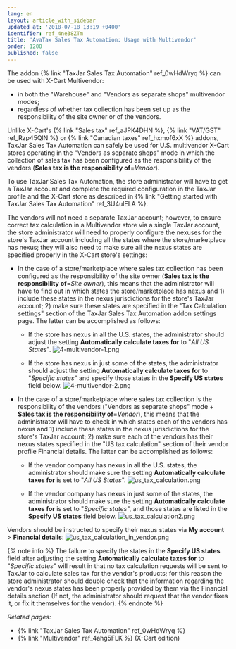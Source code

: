 ```yaml
---
lang: en
layout: article_with_sidebar
updated_at: '2018-07-18 13:19 +0400'
identifier: ref_4ne38ZTm
title: 'AvaTax Sales Tax Automation: Usage with Multivendor'
order: 1200
published: false
---
```

The addon {% link "TaxJar Sales Tax Automation" ref_0wHdWryq %} can be used with X-Cart Multivendor:
   
   * in both the "Warehouse" and "Vendors as separate shops" multivendor modes;
   * regardless of whether tax collection has been set up as the responsibility of the site owner or of the vendors. 

Unlike X-Cart's {% link "Sales tax" ref_aJPK4DHN %}, {% link "VAT/GST" ref_Rzp45QlN %} or {% link "Canadian taxes" ref_hxmof6xX %} addons, TaxJar Sales Tax Automation can safely be used for U.S. multivendor X-Cart stores operating in the "Vendors as separate shops" mode in which the collection of sales tax has been configured as the responsibility of the vendors (**Sales tax is the responsibility of**=_Vendor_). 

To use TaxJar Sales Tax Automation, the store administrator will have to get a TaxJar account and complete the required configuration in the TaxJar profile and the X-Cart store as described in {% link "Getting started with TaxJar Sales Tax Automation" ref_3U4ulELA %}.

The vendors will not need a separate TaxJar account; however, to ensure correct tax calculation in a Multivendor store via a single TaxJar account, the store administrator will need to properly configure the nexuses for the store's TaxJar account including all the states where the store/marketplace has nexus; they will also need to make sure all the nexus states are specified properly in the X-Cart store's settings:

   * In the case of a store/marketplace where sales tax collection has been configured as the responsibility of the site owner (**Sales tax is the responsibility of**=_Site owner_), this means that the administrator will have to find out in which states the store/marketplace has nexus and 1) include these states in the nexus jurisdictions for the store's TaxJar account; 2) make sure these states are specified in the "Tax Calculation settings" section of the TaxJar Sales Tax Automation addon settings page. The latter can be accomplished as follows:
   
      *  If the store has nexus in all the U.S. states, the administrator should adjust the setting **Automatically calculate taxes for** to "_All US States_".
         ![4-multivendor-1.png]({{site.baseurl}}/attachments/ref_4ne38ZTm/4-multivendor-1.png)
         
      *  If the store has nexus in just some of the states, the administrator should adjust the setting **Automatically calculate taxes for** to "_Specific states_" and specify those states in the **Specify US states** field below.
         ![4-multivendor-2.png]({{site.baseurl}}/attachments/ref_4ne38ZTm/4-multivendor-2.png)
 
   * In the case of a store/marketplace where sales tax collection is the responsibility of the vendors ("Vendors as separate shops" mode + **Sales tax is the responsibility of**=_Vendor_), this means that the administrator will have to check in which states each of the vendors has nexus and 1) include these states in the nexus jurisdictions for the store's TaxJar account; 2) make sure each of the vendors has their nexus states specified in the "US tax calculation" section of their vendor profile Financial details. The latter can be accomplished as follows: 
   
      *  If the vendor company has nexus in all the U.S. states, the administrator should make sure the setting **Automatically calculate taxes for** is set to "_All US States_".
         ![us_tax_calculation.png]({{site.baseurl}}/attachments/ref_3MSUEwVA/us_tax_calculation.png)
         
      *  If the vendor company has nexus in just some of the states, the administrator should make sure the setting **Automatically calculate taxes for** is set to "_Specific states_", and those states are listed in the **Specify US states** field below.
         ![us_tax_calculation2.png]({{site.baseurl}}/attachments/ref_3MSUEwVA/us_tax_calculation2.png)

Vendors should be instructed to specify their nexus states via **My account** > **Financial details**:
![us_tax_calculation_in_vendor.png]({{site.baseurl}}/attachments/ref_3MSUEwVA/us_tax_calculation_in_vendor.png)

{% note info %}
The failure to specify the states in the **Specify US states** field after adjusting the setting **Automatically calculate taxes for** to "_Specific states_" will result in that no tax calculation requests will be sent to TaxJar to calculate sales tax for the vendor's products; for this reason the store administrator should double check that the information regarding the vendor's nexus states has been properly provided by them via the Financial details section (If not, the administrator should request that the vendor fixes it, or fix it themselves for the vendor).
{% endnote %}

_Related pages:_

   * {% link "TaxJar Sales Tax Automation" ref_0wHdWryq %}
   * {% link "Multivendor" ref_4ahg5FLK %} (X-Cart edition)
